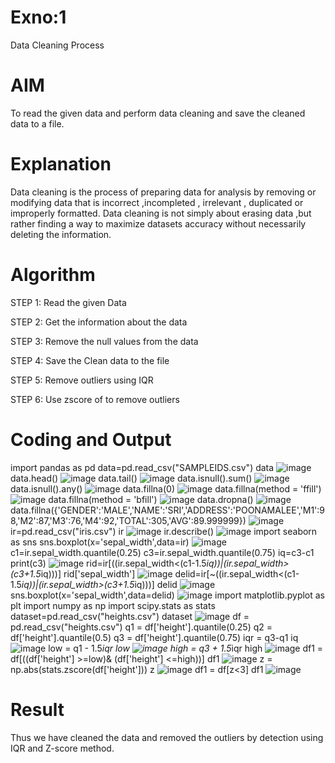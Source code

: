 # Exno:1
Data Cleaning Process

# AIM
To read the given data and perform data cleaning and save the cleaned data to a file.

# Explanation
Data cleaning is the process of preparing data for analysis by removing or modifying data that is incorrect ,incompleted , irrelevant , duplicated or improperly formatted. Data cleaning is not simply about erasing data ,but rather finding a way to maximize datasets accuracy without necessarily deleting the information.

# Algorithm
STEP 1: Read the given Data

STEP 2: Get the information about the data

STEP 3: Remove the null values from the data

STEP 4: Save the Clean data to the file

STEP 5: Remove outliers using IQR

STEP 6: Use zscore of to remove outliers

# Coding and Output
import pandas as pd
data=pd.read_csv("SAMPLEIDS.csv")
data
![image](https://github.com/user-attachments/assets/48f86756-6760-449e-a6c0-869312aaafc1)
data.head()
![image](https://github.com/user-attachments/assets/fa717b05-3485-4a67-8ca1-c63548ea7711)
data.tail()
![image](https://github.com/user-attachments/assets/a8cb7cd3-7955-48d6-b17f-deb9125ac5e2)
data.isnull().sum()
![image](https://github.com/user-attachments/assets/a8cf5ce3-63ee-443c-b1e9-89bca952a970)
data.isnull().any()
![image](https://github.com/user-attachments/assets/cd6f6628-1b14-4e85-be65-2146bc4f42b8)
data.fillna(0)
![image](https://github.com/user-attachments/assets/d7eeab21-b8a0-4b98-a765-33eefabb83a8)
data.fillna(method = 'ffill')
![image](https://github.com/user-attachments/assets/ecb86f73-94c1-42ab-b644-6240b3b5f0f3)
data.fillna(method = 'bfill')
![image](https://github.com/user-attachments/assets/bdaa471b-a34a-473b-8123-d55cfb1b6ff7)
data.dropna()
![image](https://github.com/user-attachments/assets/a72678b7-2d1f-43d9-b05b-d7d7f64b5095)
data.fillna({'GENDER':'MALE','NAME':'SRI','ADDRESS':'POONAMALEE','M1':98,'M2':87,'M3':76,'M4':92,'TOTAL':305,'AVG':89.999999})
![image](https://github.com/user-attachments/assets/c371fdc2-b8b4-4b09-b614-42c474b39985)
ir=pd.read_csv("iris.csv")
ir
![image](https://github.com/user-attachments/assets/765aa087-230c-4b76-a919-e3422a77476b)
ir.describe()
![image](https://github.com/user-attachments/assets/09ed0df9-e434-42d9-8ca8-640fd43bd56e)
import seaborn as sns
sns.boxplot(x='sepal_width',data=ir)
![image](https://github.com/user-attachments/assets/df65ea90-f472-4698-bdb3-af65acaa061a)
c1=ir.sepal_width.quantile(0.25)
c3=ir.sepal_width.quantile(0.75)
iq=c3-c1
print(c3)
![image](https://github.com/user-attachments/assets/eb682e51-b5cb-415d-ba13-ddc8e8df8c53)
rid=ir[((ir.sepal_width<(c1-1.5*iq))|(ir.sepal_width>(c3+1.5*iq)))]
rid['sepal_width']
![image](https://github.com/user-attachments/assets/553304e1-6aab-46ea-904a-b41960a87e26)
delid=ir[~((ir.sepal_width<(c1-1.5*iq))|(ir.sepal_width>(c3+1.5*iq)))]
delid
![image](https://github.com/user-attachments/assets/8945c0e9-943c-4898-8c59-3365bd1ab18a)
sns.boxplot(x='sepal_width',data=delid)
![image](https://github.com/user-attachments/assets/7a2f1cce-58c9-4f9e-b49c-ac01633ccc98)
import matplotlib.pyplot as plt
import numpy as np
import scipy.stats as stats
dataset=pd.read_csv("heights.csv")
dataset
![image](https://github.com/user-attachments/assets/3f2a8e3f-86f7-48e8-a657-de3c621ed847)
df = pd.read_csv("heights.csv")
q1 = df['height'].quantile(0.25)
q2 = df['height'].quantile(0.5)
q3 = df['height'].quantile(0.75)
iqr = q3-q1
iq
![image](https://github.com/user-attachments/assets/65431a2c-2511-4a44-aea8-44aad23b5a94)
low = q1 - 1.5*iqr
low
![image](https://github.com/user-attachments/assets/20fc6fd5-4a63-44d2-8435-a63ca36f9bcf)
high = q3 + 1.5*iqr
high
![image](https://github.com/user-attachments/assets/18f49ac5-9582-4858-8dcc-8bcf40e52045)
df1 = df[((df['height'] >=low)& (df['height'] <=high))]
df1
![image](https://github.com/user-attachments/assets/53df9d71-8076-47db-adde-d25c23b15b1c)
z = np.abs(stats.zscore(df['height']))
z
![image](https://github.com/user-attachments/assets/3cf0f44c-8434-4b58-8141-4b7291c9576d)
df1 = df[z<3]
df1
![image](https://github.com/user-attachments/assets/0635e6c2-8011-4a80-982b-3d5b001a1d9c)

# Result
Thus we have cleaned the data and removed the outliers by detection using IQR and Z-score method.
